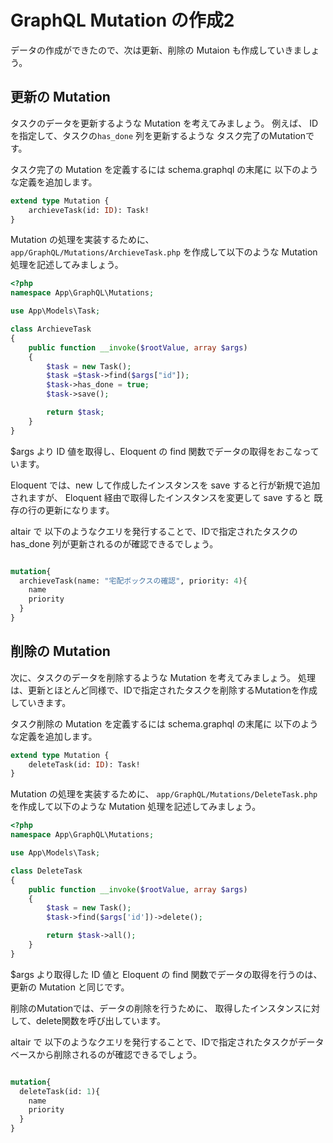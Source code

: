 # GraphQL Mutation の作成2

データの作成ができたので、次は更新、削除の Mutaion も作成していきましょう。

## 更新の Mutation 

タスクのデータを更新するような Mutation を考えてみましょう。
例えば、 IDを指定して、タスクの`has_done` 列を更新するような
タスク完了のMutationです。

タスク完了の Mutation を定義するには schema.graphql の末尾に
以下のような定義を追加します。

```graphql
extend type Mutation {
    archieveTask(id: ID): Task!
}
```

Mutation の処理を実装するために、
`app/GraphQL/Mutations/ArchieveTask.php` を作成して以下のような Mutation 処理を記述してみましょう。

```php
<?php
namespace App\GraphQL\Mutations;

use App\Models\Task;

class ArchieveTask
{
    public function __invoke($rootValue, array $args)
    {
        $task = new Task();
        $task =$task->find($args["id"]);
        $task->has_done = true;
        $task->save();

        return $task;
    }
}
```

$args より ID 値を取得し、Eloquent の find 関数でデータの取得をおこなっています。

Eloquent では、new して作成したインスタンスを save すると行が新規で追加されますが、
Eloquent 経由で取得したインスタンスを変更して save すると 既存の行の更新になります。

altair で 以下のようなクエリを発行することで、IDで指定されたタスクの has_done 列が更新されるのが確認できるでしょう。

```graphql

mutation{
  archieveTask(name: "宅配ボックスの確認", priority: 4){
    name
    priority
  }
}
```

## 削除の Mutation 

次に、タスクのデータを削除するような Mutation を考えてみましょう。
処理は、更新とほとんど同様で、IDで指定されたタスクを削除するMutationを作成していきます。

タスク削除の Mutation を定義するには schema.graphql の末尾に
以下のような定義を追加します。

```graphql
extend type Mutation {
    deleteTask(id: ID): Task!
}
```

Mutation の処理を実装するために、
`app/GraphQL/Mutations/DeleteTask.php` を作成して以下のような Mutation 処理を記述してみましょう。

```php
<?php
namespace App\GraphQL\Mutations;

use App\Models\Task;

class DeleteTask
{
    public function __invoke($rootValue, array $args)
    {
        $task = new Task();
        $task->find($args['id'])->delete();

        return $task->all();
    }
}
```

$args より取得した ID 値と Eloquent の find 関数でデータの取得を行うのは、
更新の Mutation と同じです。

削除のMutationでは、データの削除を行うために、
取得したインスタンスに対して、delete関数を呼び出しています。

altair で 以下のようなクエリを発行することで、IDで指定されたタスクがデータベースから削除されるのが確認できるでしょう。

```graphql

mutation{
  deleteTask(id: 1){
    name
    priority
  }
}
```

